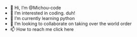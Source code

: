 - 👋 Hi, I’m @Michou-code
- 👀 I’m interested in coding. duh!
- 🌱 I’m currently learning python
- 💞️ I’m looking to collaborate on taking over the world order
- 📫 How to reach me click here

<!---
Michou-code/Michou-code is a ✨ special ✨ repository because its `README.md` (this file) appears on your GitHub profile.
You can click the Preview link to take a look at your changes.
--->
